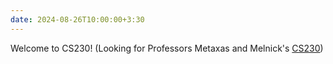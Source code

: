 ```yaml
---
date: 2024-08-26T10:00:00+3:30
---
```

Welcome to CS230! (Looking for Professors Metaxas and Melnick's [CS230](https://cs.wellesley.edu/~cs230))
